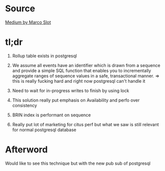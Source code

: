 # Source

[Medium by Marco Slot](https://www.citusdata.com/blog/2018/06/14/scalable-incremental-data-aggregation/)

# tl;dr

1. Rollup table exists in postgresql

2. We assume all events have an identifier which is drawn from a sequence and provide a simple SQL function that enables you to incrementally aggregate ranges of sequence values in a safe, transactional manner. => this is really fucking hard and right now postgresql can't handle it

3. Need to wait for in-progress writes to finish by using lock

4. This solution really put emphasis on Availability and perfo over consistency

5. BRIN index is performant on sequence

6. Really put lot of marketing for citus perf but what we saw is still relevant for normal postgresql database

# Afterword

Would like to see this technique but with the new pub sub of postgresql
